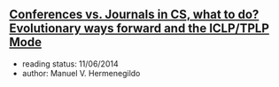 ## [Conferences vs. Journals in CS, what to do? Evolutionary ways forward and the ICLP/TPLP Mode](http://www.dagstuhl.de/mat/Files/12/12452/12452.HermenegildoManuel.Paper.pdf)

- reading status: 11/06/2014
- author: Manuel V. Hermenegildo

### 
